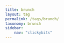 ```yaml
---
title: brunch
layout: tag
permalink: /tags/brunch/
taxonomy: brunch
sidebar:
    nav: "clickybits"
---
```

